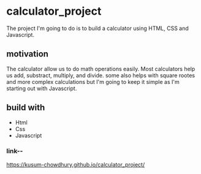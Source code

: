# calculator_project

The project I'm going to do is to build a calculator using HTML, CSS and Javascript.


## motivation

The calculator allow us to do math operations easily. Most calculators help us add, substract, multiply, and divide. some also helps with square rootes and more complex calculations but I'm going to keep it simple as I'm starting out with Javascript.

## build with 
* Html 
* Css
* Javascript 


### link-- 
https://kusum-chowdhury.github.io/calculator_project/